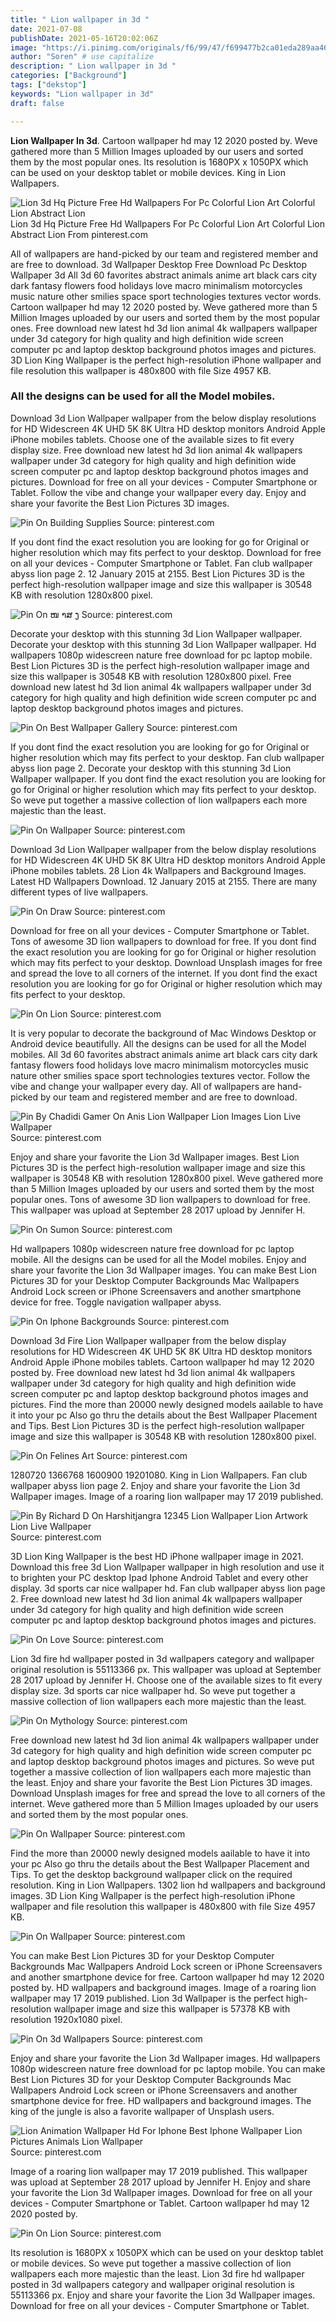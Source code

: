 ```yaml
---
title: " Lion wallpaper in 3d "
date: 2021-07-08
publishDate: 2021-05-16T20:02:06Z
image: "https://i.pinimg.com/originals/f6/99/47/f699477b2ca01eda289aa4616396ce54.jpg"
author: "Soren" # use capitalize
description: " Lion wallpaper in 3d "
categories: ["Background"]
tags: ["dekstop"]
keywords: "Lion wallpaper in 3d"
draft: false

---
```



**Lion Wallpaper In 3d**. Cartoon wallpaper hd may 12 2020 posted by. Weve gathered more than 5 Million Images uploaded by our users and sorted them by the most popular ones. Its resolution is 1680PX x 1050PX which can be used on your desktop tablet or mobile devices. King in Lion Wallpapers.

![Lion 3d Hq Picture Free Hd Wallpapers For Pc Colorful Lion Art Colorful Lion Abstract Lion](https://i.pinimg.com/originals/2d/90/21/2d90215752213ddd8c464d4a901fd424.jpg "Lion 3d Hq Picture Free Hd Wallpapers For Pc Colorful Lion Art Colorful Lion Abstract Lion")
Lion 3d Hq Picture Free Hd Wallpapers For Pc Colorful Lion Art Colorful Lion Abstract Lion From pinterest.com


All of wallpapers are hand-picked by our team and registered member and are free to download. 3d Wallpaper Desktop Free Download Pc Desktop Wallpaper 3d All 3d 60 favorites abstract animals anime art black cars city dark fantasy flowers food holidays love macro minimalism motorcycles music nature other smilies space sport technologies textures vector words. Cartoon wallpaper hd may 12 2020 posted by. Weve gathered more than 5 Million Images uploaded by our users and sorted them by the most popular ones. Free download new latest hd 3d lion animal 4k wallpapers wallpaper under 3d category for high quality and high definition wide screen computer pc and laptop desktop background photos images and pictures. 3D Lion King Wallpaper is the perfect high-resolution iPhone wallpaper and file resolution this wallpaper is 480x800 with file Size 4957 KB.

### All the designs can be used for all the Model mobiles.

Download 3d Lion Wallpaper wallpaper from the below display resolutions for HD Widescreen 4K UHD 5K 8K Ultra HD desktop monitors Android Apple iPhone mobiles tablets. Choose one of the available sizes to fit every display size. Free download new latest hd 3d lion animal 4k wallpapers wallpaper under 3d category for high quality and high definition wide screen computer pc and laptop desktop background photos images and pictures. Download for free on all your devices - Computer Smartphone or Tablet. Follow the vibe and change your wallpaper every day. Enjoy and share your favorite the Best Lion Pictures 3D images.


![Pin On Building Supplies](https://i.pinimg.com/originals/42/36/89/423689225ebe9f071c661fa69ea9d6fe.jpg "Pin On Building Supplies")
Source: pinterest.com

If you dont find the exact resolution you are looking for go for Original or higher resolution which may fits perfect to your desktop. Download for free on all your devices - Computer Smartphone or Tablet. Fan club wallpaper abyss lion page 2. 12 January 2015 at 2155. Best Lion Pictures 3D is the perfect high-resolution wallpaper image and size this wallpaper is 30548 KB with resolution 1280x800 pixel.

![Pin On ໜ າສ ງ](https://i.pinimg.com/originals/82/54/03/825403559b29593ac3c7d27b608fab55.jpg "Pin On ໜ າສ ງ")
Source: pinterest.com

Decorate your desktop with this stunning 3d Lion Wallpaper wallpaper. Decorate your desktop with this stunning 3d Lion Wallpaper wallpaper. Hd wallpapers 1080p widescreen nature free download for pc laptop mobile. Best Lion Pictures 3D is the perfect high-resolution wallpaper image and size this wallpaper is 30548 KB with resolution 1280x800 pixel. Free download new latest hd 3d lion animal 4k wallpapers wallpaper under 3d category for high quality and high definition wide screen computer pc and laptop desktop background photos images and pictures.

![Pin On Best Wallpaper Gallery](https://i.pinimg.com/originals/a9/ae/16/a9ae1629f7d512a9fe43c436bcef6f05.jpg "Pin On Best Wallpaper Gallery")
Source: pinterest.com

If you dont find the exact resolution you are looking for go for Original or higher resolution which may fits perfect to your desktop. Fan club wallpaper abyss lion page 2. Decorate your desktop with this stunning 3d Lion Wallpaper wallpaper. If you dont find the exact resolution you are looking for go for Original or higher resolution which may fits perfect to your desktop. So weve put together a massive collection of lion wallpapers each more majestic than the least.

![Pin On Wallpaper](https://i.pinimg.com/originals/3a/97/5b/3a975b46a3fed67a0d16748a22dae873.jpg "Pin On Wallpaper")
Source: pinterest.com

Download 3d Lion Wallpaper wallpaper from the below display resolutions for HD Widescreen 4K UHD 5K 8K Ultra HD desktop monitors Android Apple iPhone mobiles tablets. 28 Lion 4k Wallpapers and Background Images. Latest HD Wallpapers Download. 12 January 2015 at 2155. There are many different types of live wallpapers.

![Pin On Draw](https://i.pinimg.com/originals/29/cb/10/29cb1035ba792f09b3d756f21bb2bcf7.jpg "Pin On Draw")
Source: pinterest.com

Download for free on all your devices - Computer Smartphone or Tablet. Tons of awesome 3D lion wallpapers to download for free. If you dont find the exact resolution you are looking for go for Original or higher resolution which may fits perfect to your desktop. Download Unsplash images for free and spread the love to all corners of the internet. If you dont find the exact resolution you are looking for go for Original or higher resolution which may fits perfect to your desktop.

![Pin On Lion](https://i.pinimg.com/originals/08/5b/80/085b80209badba5738a19de2030a51fa.jpg "Pin On Lion")
Source: pinterest.com

It is very popular to decorate the background of Mac Windows Desktop or Android device beautifully. All the designs can be used for all the Model mobiles. All 3d 60 favorites abstract animals anime art black cars city dark fantasy flowers food holidays love macro minimalism motorcycles music nature other smilies space sport technologies textures vector. Follow the vibe and change your wallpaper every day. All of wallpapers are hand-picked by our team and registered member and are free to download.

![Pin By Chadidi Gamer On Anis Lion Wallpaper Lion Images Lion Live Wallpaper](https://i.pinimg.com/736x/43/e0/bc/43e0bce026b1eca57587c60f734a30d6.jpg "Pin By Chadidi Gamer On Anis Lion Wallpaper Lion Images Lion Live Wallpaper")
Source: pinterest.com

Enjoy and share your favorite the Lion 3d Wallpaper images. Best Lion Pictures 3D is the perfect high-resolution wallpaper image and size this wallpaper is 30548 KB with resolution 1280x800 pixel. Weve gathered more than 5 Million Images uploaded by our users and sorted them by the most popular ones. Tons of awesome 3D lion wallpapers to download for free. This wallpaper was upload at September 28 2017 upload by Jennifer H.

![Pin On Sumon](https://i.pinimg.com/originals/11/7a/f3/117af32ccabdb8337f7cd3ad59c28873.jpg "Pin On Sumon")
Source: pinterest.com

Hd wallpapers 1080p widescreen nature free download for pc laptop mobile. All the designs can be used for all the Model mobiles. Enjoy and share your favorite the Lion 3d Wallpaper images. You can make Best Lion Pictures 3D for your Desktop Computer Backgrounds Mac Wallpapers Android Lock screen or iPhone Screensavers and another smartphone device for free. Toggle navigation wallpaper abyss.

![Pin On Iphone Backgrounds](https://i.pinimg.com/originals/8c/ef/c7/8cefc72dab48e74227940e938e322c48.jpg "Pin On Iphone Backgrounds")
Source: pinterest.com

Download 3d Fire Lion Wallpaper wallpaper from the below display resolutions for HD Widescreen 4K UHD 5K 8K Ultra HD desktop monitors Android Apple iPhone mobiles tablets. Cartoon wallpaper hd may 12 2020 posted by. Free download new latest hd 3d lion animal 4k wallpapers wallpaper under 3d category for high quality and high definition wide screen computer pc and laptop desktop background photos images and pictures. Find the more than 20000 newly designed models aailable to have it into your pc Also go thru the details about the Best Wallpaper Placement and Tips. Best Lion Pictures 3D is the perfect high-resolution wallpaper image and size this wallpaper is 30548 KB with resolution 1280x800 pixel.

![Pin On Felines Art](https://i.pinimg.com/originals/8c/06/45/8c064583ce9c953630e1653d3dbc17d4.png "Pin On Felines Art")
Source: pinterest.com

1280720 1366768 1600900 19201080. King in Lion Wallpapers. Fan club wallpaper abyss lion page 2. Enjoy and share your favorite the Lion 3d Wallpaper images. Image of a roaring lion wallpaper may 17 2019 published.

![Pin By Richard D On Harshitjangra 12345 Lion Wallpaper Lion Artwork Lion Live Wallpaper](https://i.pinimg.com/originals/17/9c/16/179c167a1acfdc8ebe0affdd6967756c.jpg "Pin By Richard D On Harshitjangra 12345 Lion Wallpaper Lion Artwork Lion Live Wallpaper")
Source: pinterest.com

3D Lion King Wallpaper is the best HD iPhone wallpaper image in 2021. Download this free 3d Lion Wallpaper wallpaper in high resolution and use it to brighten your PC desktop Ipad Iphone Android Tablet and every other display. 3d sports car nice wallpaper hd. Fan club wallpaper abyss lion page 2. Free download new latest hd 3d lion animal 4k wallpapers wallpaper under 3d category for high quality and high definition wide screen computer pc and laptop desktop background photos images and pictures.

![Pin On Love](https://i.pinimg.com/originals/96/65/bd/9665bd4ca18bec39fdaa45b88308bf3c.jpg "Pin On Love")
Source: pinterest.com

Lion 3d fire hd wallpaper posted in 3d wallpapers category and wallpaper original resolution is 55113366 px. This wallpaper was upload at September 28 2017 upload by Jennifer H. Choose one of the available sizes to fit every display size. 3d sports car nice wallpaper hd. So weve put together a massive collection of lion wallpapers each more majestic than the least.

![Pin On Mythology](https://i.pinimg.com/originals/12/e3/de/12e3de3247e2c7cfafed382b49c72aab.jpg "Pin On Mythology")
Source: pinterest.com

Free download new latest hd 3d lion animal 4k wallpapers wallpaper under 3d category for high quality and high definition wide screen computer pc and laptop desktop background photos images and pictures. So weve put together a massive collection of lion wallpapers each more majestic than the least. Enjoy and share your favorite the Best Lion Pictures 3D images. Download Unsplash images for free and spread the love to all corners of the internet. Weve gathered more than 5 Million Images uploaded by our users and sorted them by the most popular ones.

![Pin On Wallpaper](https://i.pinimg.com/originals/1e/d0/31/1ed03199e8ea35294b417b68e0ffd9cb.jpg "Pin On Wallpaper")
Source: pinterest.com

Find the more than 20000 newly designed models aailable to have it into your pc Also go thru the details about the Best Wallpaper Placement and Tips. To get the desktop background wallpaper click on the required resolution. King in Lion Wallpapers. 1302 lion hd wallpapers and background images. 3D Lion King Wallpaper is the perfect high-resolution iPhone wallpaper and file resolution this wallpaper is 480x800 with file Size 4957 KB.

![Pin On Wallpaper](https://i.pinimg.com/originals/15/cb/79/15cb79aaa9a63c0f94beea75f32336e6.jpg "Pin On Wallpaper")
Source: pinterest.com

You can make Best Lion Pictures 3D for your Desktop Computer Backgrounds Mac Wallpapers Android Lock screen or iPhone Screensavers and another smartphone device for free. Cartoon wallpaper hd may 12 2020 posted by. HD wallpapers and background images. Image of a roaring lion wallpaper may 17 2019 published. Lion 3d Wallpaper is the perfect high-resolution wallpaper image and size this wallpaper is 57378 KB with resolution 1920x1080 pixel.

![Pin On 3d Wallpapers](https://i.pinimg.com/originals/40/64/76/406476072468e25ae89b362a78f1785d.jpg "Pin On 3d Wallpapers")
Source: pinterest.com

Enjoy and share your favorite the Lion 3d Wallpaper images. Hd wallpapers 1080p widescreen nature free download for pc laptop mobile. You can make Best Lion Pictures 3D for your Desktop Computer Backgrounds Mac Wallpapers Android Lock screen or iPhone Screensavers and another smartphone device for free. HD wallpapers and background images. The king of the jungle is also a favorite wallpaper of Unsplash users.

![Lion Animation Wallpaper Hd For Iphone Best Iphone Wallpaper Lion Pictures Animals Lion Wallpaper](https://i.pinimg.com/originals/ed/ab/37/edab37ccf178ee22d0b547d54a650441.jpg "Lion Animation Wallpaper Hd For Iphone Best Iphone Wallpaper Lion Pictures Animals Lion Wallpaper")
Source: pinterest.com

Image of a roaring lion wallpaper may 17 2019 published. This wallpaper was upload at September 28 2017 upload by Jennifer H. Enjoy and share your favorite the Lion 3d Wallpaper images. Download for free on all your devices - Computer Smartphone or Tablet. Cartoon wallpaper hd may 12 2020 posted by.

![Pin On Lion](https://i.pinimg.com/originals/f6/99/47/f699477b2ca01eda289aa4616396ce54.jpg "Pin On Lion")
Source: pinterest.com

Its resolution is 1680PX x 1050PX which can be used on your desktop tablet or mobile devices. So weve put together a massive collection of lion wallpapers each more majestic than the least. Lion 3d fire hd wallpaper posted in 3d wallpapers category and wallpaper original resolution is 55113366 px. Enjoy and share your favorite the Lion 3d Wallpaper images. Download for free on all your devices - Computer Smartphone or Tablet.

